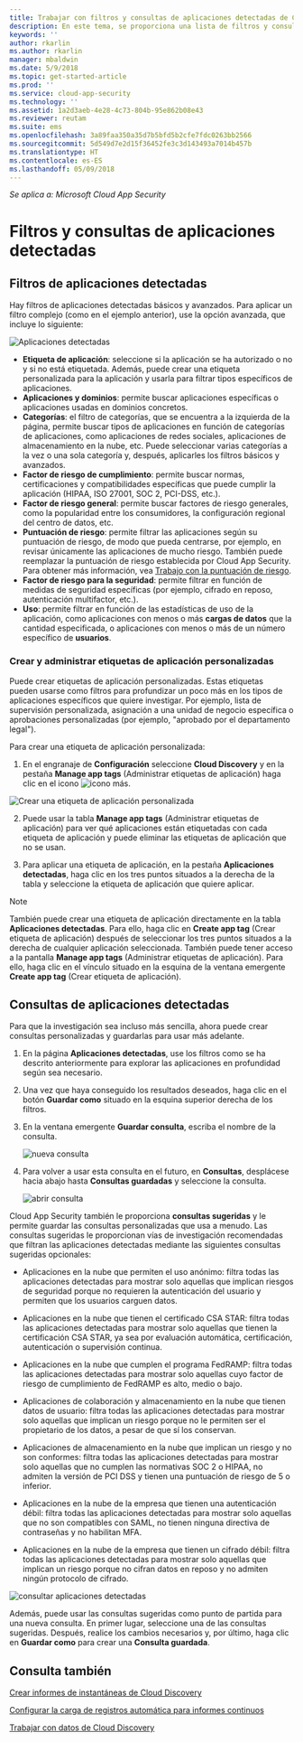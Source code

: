 ```yaml
---
title: Trabajar con filtros y consultas de aplicaciones detectadas de Cloud App Security | Microsoft Docs
description: En este tema, se proporciona una lista de filtros y consultas de aplicaciones detectadas de Cloud App Security y se explica cómo trabajar con ellos.
keywords: ''
author: rkarlin
ms.author: rkarlin
manager: mbaldwin
ms.date: 5/9/2018
ms.topic: get-started-article
ms.prod: ''
ms.service: cloud-app-security
ms.technology: ''
ms.assetid: 1a2d3aeb-4e28-4c73-804b-95e862b08e43
ms.reviewer: reutam
ms.suite: ems
ms.openlocfilehash: 3a89faa350a35d7b5bfd5b2cfe7fdc0263bb2566
ms.sourcegitcommit: 5d549d7e2d15f36452fe3c3d143493a7014b457b
ms.translationtype: HT
ms.contentlocale: es-ES
ms.lasthandoff: 05/09/2018
---
```

*Se aplica a: Microsoft Cloud App Security*

# <a name="discovered-app-filters-and-queries"></a>Filtros y consultas de aplicaciones detectadas

## <a name="discovered-app-filters"></a>Filtros de aplicaciones detectadas

Hay filtros de aplicaciones detectadas básicos y avanzados. Para aplicar un filtro complejo (como en el ejemplo anterior), use la opción avanzada, que incluye lo siguiente:

![Aplicaciones detectadas](./media/discovered-apps.png)  


- **Etiqueta de aplicación**: seleccione si la aplicación se ha autorizado o no y si no está etiquetada. Además, puede crear una etiqueta personalizada para la aplicación y usarla para filtrar tipos específicos de aplicaciones. 
- **Aplicaciones y dominios**: permite buscar aplicaciones específicas o aplicaciones usadas en dominios concretos. 
- **Categorías**: el filtro de categorías, que se encuentra a la izquierda de la página, permite buscar tipos de aplicaciones en función de categorías de aplicaciones, como aplicaciones de redes sociales, aplicaciones de almacenamiento en la nube, etc. Puede seleccionar varias categorías a la vez o una sola categoría y, después, aplicarles los filtros básicos y avanzados.
- **Factor de riesgo de cumplimiento**: permite buscar normas, certificaciones y compatibilidades específicas que puede cumplir la aplicación (HIPAA, ISO 27001, SOC 2, PCI-DSS, etc.).
- **Factor de riesgo general**: permite buscar factores de riesgo generales, como la popularidad entre los consumidores, la configuración regional del centro de datos, etc.
- **Puntuación de riesgo**: permite filtrar las aplicaciones según su puntuación de riesgo, de modo que pueda centrarse, por ejemplo, en revisar únicamente las aplicaciones de mucho riesgo. También puede reemplazar la puntuación de riesgo establecida por Cloud App Security. Para obtener más información, vea [Trabajo con la puntuación de riesgo](risk-score.md).
- **Factor de riesgo para la seguridad**: permite filtrar en función de medidas de seguridad específicas (por ejemplo, cifrado en reposo, autenticación multifactor, etc.).
- **Uso**: permite filtrar en función de las estadísticas de uso de la aplicación, como aplicaciones con menos o más **cargas de datos** que la cantidad especificada, o aplicaciones con menos o más de un número específico de **usuarios**.

### <a name="creating-and-managing-custom-app-tags"></a>Crear y administrar etiquetas de aplicación personalizadas

Puede crear etiquetas de aplicación personalizadas. Estas etiquetas pueden usarse como filtros para profundizar un poco más en los tipos de aplicaciones específicos que quiere investigar. Por ejemplo, lista de supervisión personalizada, asignación a una unidad de negocio específica o aprobaciones personalizadas (por ejemplo, "aprobado por el departamento legal").

Para crear una etiqueta de aplicación personalizada:

1. En el engranaje de **Configuración** seleccione **Cloud Discovery** y en la pestaña **Manage app tags** (Administrar etiquetas de aplicación) haga clic en el icono ![icono más](./media/plus-icon.png). 

![Crear una etiqueta de aplicación personalizada](./media/create-app-tag.png)

2. Puede usar la tabla **Manage app tags** (Administrar etiquetas de aplicación) para ver qué aplicaciones están etiquetadas con cada etiqueta de aplicación y puede eliminar las etiquetas de aplicación que no se usan.

3. Para aplicar una etiqueta de aplicación, en la pestaña **Aplicaciones detectadas**, haga clic en los tres puntos situados a la derecha de la tabla y seleccione la etiqueta de aplicación que quiere aplicar. 

> [!NOTE]
>También puede crear una etiqueta de aplicación directamente en la tabla **Aplicaciones detectadas**. Para ello, haga clic en **Create app tag** (Crear etiqueta de aplicación) después de seleccionar los tres puntos situados a la derecha de cualquier aplicación seleccionada. También puede tener acceso a la pantalla **Manage app tags** (Administrar etiquetas de aplicación). Para ello, haga clic en el vínculo situado en la esquina de la ventana emergente **Create app tag** (Crear etiqueta de aplicación).

## <a name="discovered-app-queries"></a>Consultas de aplicaciones detectadas

Para que la investigación sea incluso más sencilla, ahora puede crear consultas personalizadas y guardarlas para usar más adelante. 

1. En la página **Aplicaciones detectadas**, use los filtros como se ha descrito anteriormente para explorar las aplicaciones en profundidad según sea necesario. 

2. Una vez que haya conseguido los resultados deseados, haga clic en el botón **Guardar como** situado en la esquina superior derecha de los filtros. 

3. En la ventana emergente **Guardar consulta**, escriba el nombre de la consulta.

   ![nueva consulta](./media/new-query.png)

4. Para volver a usar esta consulta en el futuro, en **Consultas**, desplácese hacia abajo hasta **Consultas guardadas** y seleccione la consulta. 

   ![abrir consulta](./media/discovered-app-query.png)


Cloud App Security también le proporciona **consultas sugeridas** y le permite guardar las consultas personalizadas que usa a menudo. Las consultas sugeridas le proporcionan vías de investigación recomendadas que filtran las aplicaciones detectadas mediante las siguientes consultas sugeridas opcionales:

 - Aplicaciones en la nube que permiten el uso anónimo: filtra todas las aplicaciones detectadas para mostrar solo aquellas que implican riesgos de seguridad porque no requieren la autenticación del usuario y permiten que los usuarios carguen datos.

 - Aplicaciones en la nube que tienen el certificado CSA STAR: filtra todas las aplicaciones detectadas para mostrar solo aquellas que tienen la certificación CSA STAR, ya sea por evaluación automática, certificación, autenticación o supervisión continua.

 - Aplicaciones en la nube que cumplen el programa FedRAMP: filtra todas las aplicaciones detectadas para mostrar solo aquellas cuyo factor de riesgo de cumplimiento de FedRAMP es alto, medio o bajo. 

 - Aplicaciones de colaboración y almacenamiento en la nube que tienen datos de usuario: filtra todas las aplicaciones detectadas para mostrar solo aquellas que implican un riesgo porque no le permiten ser el propietario de los datos, a pesar de que sí los conservan.

 - Aplicaciones de almacenamiento en la nube que implican un riesgo y no son conformes: filtra todas las aplicaciones detectadas para mostrar solo aquellas que no cumplen las normativas SOC 2 o HIPAA, no admiten la versión de PCI DSS y tienen una puntuación de riesgo de 5 o inferior.

 - Aplicaciones en la nube de la empresa que tienen una autenticación débil: filtra todas las aplicaciones detectadas para mostrar solo aquellas que no son compatibles con SAML, no tienen ninguna directiva de contraseñas y no habilitan MFA.

 - Aplicaciones en la nube de la empresa que tienen un cifrado débil: filtra todas las aplicaciones detectadas para mostrar solo aquellas que implican un riesgo porque no cifran datos en reposo y no admiten ningún protocolo de cifrado.

![consultar aplicaciones detectadas](./media/queries-discovered-apps.png)

 
Además, puede usar las consultas sugeridas como punto de partida para una nueva consulta. En primer lugar, seleccione una de las consultas sugeridas. Después, realice los cambios necesarios y, por último, haga clic en **Guardar como** para crear una **Consulta guardada**.


## <a name="see-also"></a>Consulta también
 
[Crear informes de instantáneas de Cloud Discovery](create-snapshot-cloud-discovery-reports.md)

[Configurar la carga de registros automática para informes continuos](configure-automatic-log-upload-for-continuous-reports.md)

[Trabajar con datos de Cloud Discovery](working-with-cloud-discovery-data.md)


